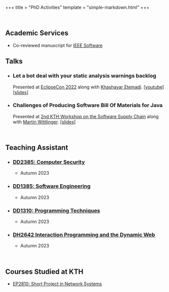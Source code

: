 +++
title = "PhD Activities"
template = "simple-markdown.html"
+++

<br/>

## Academic Services

- Co-reviewed manuscript for [IEEE Software](https://ieeexplore.ieee.org/xpl/RecentIssue.jsp?punumber=52)

## Talks

- ### Let a bot deal with your static analysis warnings backlog

    Presented at [EclipseCon 2022](https://www.eclipsecon.org/2022/sessions/let-bot-deal-your-static-analysis-warnings-backlog)
    along with [Khashayar Etemadi](https://khesoem.github.io/).
    [[youtube]](https://www.youtube.com/watch?v=hlcolTu1afI)
    [[slides]](https://github.com/ASSERT-KTH/sorald/blob/master/presentations/EclipseCon%202022/slides.pdf)

- ### Challenges of Producing Software Bill Of Materials for Java

    Presented at [2nd KTH Workshop on the Software Supply Chain](https://chains.proj.kth.se/software-supply-chain-workshop-2)
    along with [Martin Wittlinger](https://github.com/MartinWitt/). [[slides]](https://docs.google.com/presentation/d/1AyadF95Xdbz3mU7IWbAwGm0pgUtXe6j_Bc3Lo_kCeFc/edit?usp=sharing)

<br/>

## Teaching Assistant

- ### [DD2385: Computer Security](https://www.kth.se/student/kurser/kurs/DD2395)
    - Autumn 2023

- ### [DD1385: Software Engineering](https://www.kth.se/student/kurser/kurs/DD1385)
    - Autumn 2023

- ### [DD1310: Programming Techniques](https://www.kth.se/student/kurser/kurs/DD1310)
    - Autumn 2023

- ### [DH2642 Interaction Programming and the Dynamic Web](https://www.kth.se/student/kurser/kurs/DH2642)
    - Autumn 2023

<br/>

## Courses Studied at KTH

- [EP2810: Short Project in Network Systems](https://cysep.conf.kth.se/)
